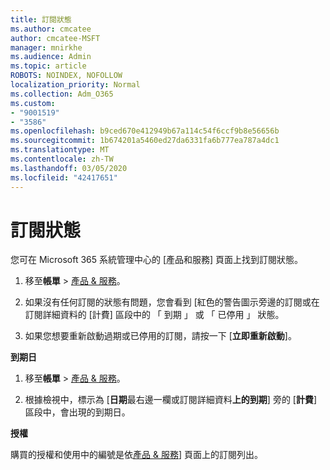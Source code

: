 ```yaml
---
title: 訂閱狀態
ms.author: cmcatee
author: cmcatee-MSFT
manager: mnirkhe
ms.audience: Admin
ms.topic: article
ROBOTS: NOINDEX, NOFOLLOW
localization_priority: Normal
ms.collection: Adm_O365
ms.custom:
- "9001519"
- "3586"
ms.openlocfilehash: b9ced670e412949b67a114c54f6ccf9b8e56656b
ms.sourcegitcommit: 1b674201a5460ed27da6331fa6b777ea787a4dc1
ms.translationtype: MT
ms.contentlocale: zh-TW
ms.lasthandoff: 03/05/2020
ms.locfileid: "42417651"
---
```

# <a name="subscription-status"></a>訂閱狀態

您可在 Microsoft 365 系統管理中心的 [產品和服務] 頁面上找到訂閱狀態。

1. 移至**帳單** > [產品 & 服務](https://go.microsoft.com/fwlink/p/?linkid=842054)。

2. 如果沒有任何訂閱的狀態有問題，您會看到 [紅色的警告圖示旁邊的訂閱或在訂閱詳細資料的 [計費] 區段中的 「 到期 」 或 「 已停用 」 狀態。

3. 如果您想要重新啟動過期或已停用的訂閱，請按一下 [**立即重新啟動**]。

**到期日**

1. 移至**帳單** > [產品 & 服務](https://go.microsoft.com/fwlink/p/?linkid=842054)。

2. 根據檢視中，標示為 [**日期**最右邊一欄或訂閱詳細資料**上的到期**] 旁的 [**計費**] 區段中，會出現的到期日。

**授權**

購買的授權和使用中的編號是依[產品 & 服務](https://go.microsoft.com/fwlink/p/?linkid=842054)] 頁面上的訂閱列出。


